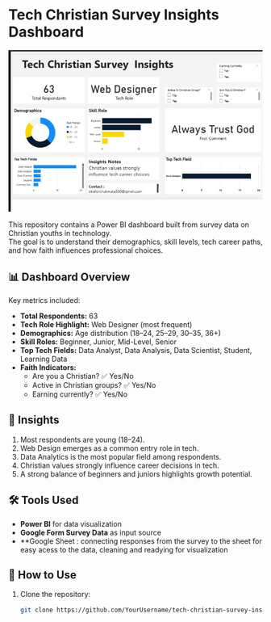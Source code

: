 # Tech Christian Survey Insights Dashboard  

![Dashboard Screenshot](https://raw.githubusercontent.com/OkaforChukwuka/Tech-Christian-Survey-Insights-Dashboard/refs/heads/main/Screenshot%202025-08-23%20193656.jpg)  

This repository contains a Power BI dashboard built from survey data on Christian youths in technology.  
The goal is to understand their demographics, skill levels, tech career paths, and how faith influences professional choices.  

## 📊 Dashboard Overview  
Key metrics included:  
- **Total Respondents:** 63  
- **Tech Role Highlight:** Web Designer (most frequent)  
- **Demographics:** Age distribution (18–24, 25–29, 30–35, 36+)  
- **Skill Roles:** Beginner, Junior, Mid-Level, Senior  
- **Top Tech Fields:** Data Analyst, Data Analysis, Data Scientist, Student, Learning Data  
- **Faith Indicators:**  
  - Are you a Christian? ✅ Yes/No  
  - Active in Christian groups? ✅ Yes/No  
  - Earning currently? ✅ Yes/No  

## 🔑 Insights  
1. Most respondents are young (18–24).  
2. Web Design emerges as a common entry role in tech.  
3. Data Analytics is the most popular field among respondents.  
4. Christian values strongly influence career decisions in tech.  
5. A strong balance of beginners and juniors highlights growth potential.  

## 🛠️ Tools Used  
- **Power BI** for data visualization  
- **Google Form Survey Data** as input source
- **Google Sheet : connecting responses from the survey to the sheet for easy acess to the data, cleaning and readying for  visualization 

## 🚀 How to Use  
1. Clone the repository:  
   ```bash
   git clone https://github.com/YourUsername/tech-christian-survey-insights-dashboard.git
